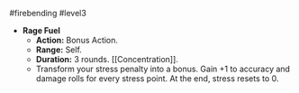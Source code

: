 
#firebending #level3

- **Rage Fuel**
  - **Action:** Bonus Action.
  - **Range:** Self.
  - **Duration:** 3 rounds. [[Concentration]].
  - Transform your stress penalty into a bonus. Gain +1 to accuracy and damage rolls for every stress point. At the end, stress resets to 0.
